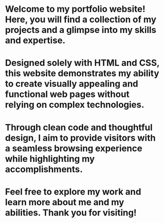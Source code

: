 # Welcome to my portfolio website! Here, you will find a collection of my projects and a glimpse into my skills and expertise. 
# Designed solely with HTML and CSS, this website demonstrates my ability to create visually appealing and functional web pages without relying on complex technologies. 
# Through clean code and thoughtful design, I aim to provide visitors with a seamless browsing experience while highlighting my accomplishments. 
# Feel free to explore my work and learn more about me and my abilities. Thank you for visiting!
